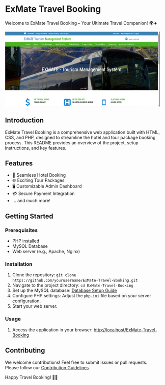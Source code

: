 # ExMate Travel Booking

Welcome to ExMate Travel Booking – Your Ultimate Travel Companion! 🌍✈️

![ExMate Travel Booking](img.jpg)


## Introduction

ExMate Travel Booking is a comprehensive web application built with HTML, CSS, and PHP, designed to streamline the hotel and tour package booking process. This README provides an overview of the project, setup instructions, and key features.

## Features

- 🛌 Seamless Hotel Booking
- 🌐 Exciting Tour Packages
- 🖥️ Customizable Admin Dashboard
- 💳 Secure Payment Integration
- ... and much more!

## Getting Started

### Prerequisites

- PHP installed
- MySQL Database
- Web server (e.g., Apache, Nginx)

### Installation

1. Clone the repository: `git clone https://github.com/yourusername/ExMate-Travel-Booking.git`
2. Navigate to the project directory: `cd ExMate-Travel-Booking`
3. Set up the MySQL database: [Database Setup Guide](docs/database-setup.md)
4. Configure PHP settings: Adjust the `php.ini` file based on your server configuration.
5. Start your web server.

### Usage

1. Access the application in your browser: [http://localhost/ExMate-Travel-Booking](http://localhost/ExMate-Travel-Booking)

## Contributing

We welcome contributions! Feel free to submit issues or pull requests. Please follow our [Contribution Guidelines](CONTRIBUTING.md).


Happy Travel Booking! 🌟🌴
